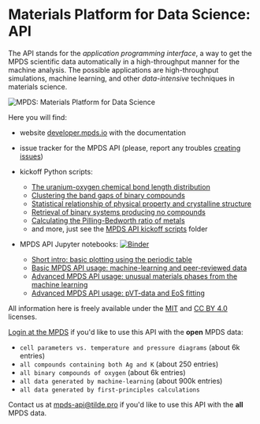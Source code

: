 Materials Platform for Data Science: API
==========

The API stands for the *application programming interface*, a way to get the MPDS scientific data automatically in a high-throughput manner for the machine analysis. The possible applications are high-throughput simulations, machine learning, and other *data-intensive* techniques in materials science.

![MPDS: Materials Platform for Data Science](https://raw.githubusercontent.com/mpds-io/mpds-api/gh-pages/figures/materials_platform_for_data_science.png "MPDS: Materials Platform for Data Science")

Here you will find:

- website [developer.mpds.io](https://developer.mpds.io) with the documentation
- issue tracker for the MPDS API (please, report any troubles [creating issues](https://github.com/mpds-io/mpds-api/issues))
- kickoff Python scripts:

    - [The uranium-oxygen chemical bond length distribution](https://github.com/mpds-io/mpds-api/blob/gh-pages/kickoff/miner_bondlength.py)
    - [Clustering the band gaps of binary compounds](https://github.com/mpds-io/mpds-api/blob/gh-pages/kickoff/miner_bgkmeans.py)
    - [Statistical relationship of physical property and crystalline structure](https://github.com/mpds-io/mpds-api/blob/gh-pages/kickoff/miner_propstruct.py)
    - [Retrieval of binary systems producing no compounds](https://github.com/mpds-io/mpds-api/blob/gh-pages/kickoff/miner_nonformers.py)
    - [Calculating the Pilling-Bedworth ratio of metals](https://github.com/mpds-io/mpds-api/blob/gh-pages/kickoff/miner_pb_ratio.py)
    - and more, just see the [MPDS API kickoff scripts](https://github.com/mpds-io/mpds-api/tree/gh-pages/kickoff) folder

- MPDS API Jupyter notebooks: [![Binder](https://mybinder.org/badge.svg)](https://mybinder.org/v2/gh/mpds-io/mpds-api/gh-pages?filepath=notebooks)

    - [Short intro: basic plotting using the periodic table](https://github.com/mpds-io/mpds-api/blob/gh-pages/notebooks/1_plot_pn_vs_eneg.ipynb)
    - [Basic MPDS API usage: machine-learning and peer-reviewed data](https://github.com/mpds-io/mpds-api/blob/gh-pages/notebooks/2_mpds_basic.ipynb)
    - [Advanced MPDS API usage: unusual materials phases from the machine learning](https://github.com/mpds-io/mpds-api/blob/gh-pages/notebooks/3_mpds_ml_scan.ipynb)
    - [Advanced MPDS API usage: pVT-data and EoS fitting](https://github.com/mpds-io/mpds-api/blob/gh-pages/notebooks/4_eos_fit.ipynb)

All information here is freely available under the [MIT](https://en.wikipedia.org/wiki/MIT_License) and [CC BY 4.0](https://creativecommons.org/licenses/by/4.0) licenses.

[Login at the MPDS](https://mpds.io/#modal/login) if you'd like to use this API with the **open** MPDS data:

- `cell parameters vs. temperature and pressure diagrams` (about 6k entries)
- `all compounds containing both Ag and K` (about 250 entries)
- `all binary compounds of oxygen` (about 6k entries)
- `all data generated by machine-learning` (about 900k entries)
- `all data generated by first-principles calculations`

Contact us at <mpds-api@tilde.pro> if you'd like to use this API with the **all** MPDS data.
